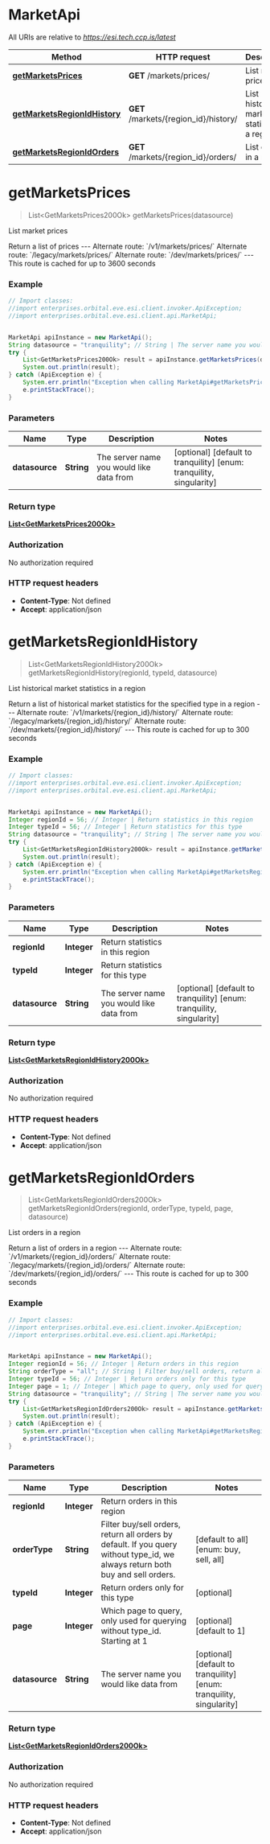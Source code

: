 # MarketApi

All URIs are relative to *https://esi.tech.ccp.is/latest*

Method | HTTP request | Description
------------- | ------------- | -------------
[**getMarketsPrices**](MarketApi.md#getMarketsPrices) | **GET** /markets/prices/ | List market prices
[**getMarketsRegionIdHistory**](MarketApi.md#getMarketsRegionIdHistory) | **GET** /markets/{region_id}/history/ | List historical market statistics in a region
[**getMarketsRegionIdOrders**](MarketApi.md#getMarketsRegionIdOrders) | **GET** /markets/{region_id}/orders/ | List orders in a region


<a name="getMarketsPrices"></a>
# **getMarketsPrices**
> List&lt;GetMarketsPrices200Ok&gt; getMarketsPrices(datasource)

List market prices

Return a list of prices  ---  Alternate route: &#x60;/v1/markets/prices/&#x60;  Alternate route: &#x60;/legacy/markets/prices/&#x60;  Alternate route: &#x60;/dev/markets/prices/&#x60;   ---  This route is cached for up to 3600 seconds

### Example
```java
// Import classes:
//import enterprises.orbital.eve.esi.client.invoker.ApiException;
//import enterprises.orbital.eve.esi.client.api.MarketApi;


MarketApi apiInstance = new MarketApi();
String datasource = "tranquility"; // String | The server name you would like data from
try {
    List<GetMarketsPrices200Ok> result = apiInstance.getMarketsPrices(datasource);
    System.out.println(result);
} catch (ApiException e) {
    System.err.println("Exception when calling MarketApi#getMarketsPrices");
    e.printStackTrace();
}
```

### Parameters

Name | Type | Description  | Notes
------------- | ------------- | ------------- | -------------
 **datasource** | **String**| The server name you would like data from | [optional] [default to tranquility] [enum: tranquility, singularity]

### Return type

[**List&lt;GetMarketsPrices200Ok&gt;**](GetMarketsPrices200Ok.md)

### Authorization

No authorization required

### HTTP request headers

 - **Content-Type**: Not defined
 - **Accept**: application/json

<a name="getMarketsRegionIdHistory"></a>
# **getMarketsRegionIdHistory**
> List&lt;GetMarketsRegionIdHistory200Ok&gt; getMarketsRegionIdHistory(regionId, typeId, datasource)

List historical market statistics in a region

Return a list of historical market statistics for the specified type in a region  ---  Alternate route: &#x60;/v1/markets/{region_id}/history/&#x60;  Alternate route: &#x60;/legacy/markets/{region_id}/history/&#x60;  Alternate route: &#x60;/dev/markets/{region_id}/history/&#x60;   ---  This route is cached for up to 300 seconds

### Example
```java
// Import classes:
//import enterprises.orbital.eve.esi.client.invoker.ApiException;
//import enterprises.orbital.eve.esi.client.api.MarketApi;


MarketApi apiInstance = new MarketApi();
Integer regionId = 56; // Integer | Return statistics in this region
Integer typeId = 56; // Integer | Return statistics for this type
String datasource = "tranquility"; // String | The server name you would like data from
try {
    List<GetMarketsRegionIdHistory200Ok> result = apiInstance.getMarketsRegionIdHistory(regionId, typeId, datasource);
    System.out.println(result);
} catch (ApiException e) {
    System.err.println("Exception when calling MarketApi#getMarketsRegionIdHistory");
    e.printStackTrace();
}
```

### Parameters

Name | Type | Description  | Notes
------------- | ------------- | ------------- | -------------
 **regionId** | **Integer**| Return statistics in this region |
 **typeId** | **Integer**| Return statistics for this type |
 **datasource** | **String**| The server name you would like data from | [optional] [default to tranquility] [enum: tranquility, singularity]

### Return type

[**List&lt;GetMarketsRegionIdHistory200Ok&gt;**](GetMarketsRegionIdHistory200Ok.md)

### Authorization

No authorization required

### HTTP request headers

 - **Content-Type**: Not defined
 - **Accept**: application/json

<a name="getMarketsRegionIdOrders"></a>
# **getMarketsRegionIdOrders**
> List&lt;GetMarketsRegionIdOrders200Ok&gt; getMarketsRegionIdOrders(regionId, orderType, typeId, page, datasource)

List orders in a region

Return a list of orders in a region  ---  Alternate route: &#x60;/v1/markets/{region_id}/orders/&#x60;  Alternate route: &#x60;/legacy/markets/{region_id}/orders/&#x60;  Alternate route: &#x60;/dev/markets/{region_id}/orders/&#x60;   ---  This route is cached for up to 300 seconds

### Example
```java
// Import classes:
//import enterprises.orbital.eve.esi.client.invoker.ApiException;
//import enterprises.orbital.eve.esi.client.api.MarketApi;


MarketApi apiInstance = new MarketApi();
Integer regionId = 56; // Integer | Return orders in this region
String orderType = "all"; // String | Filter buy/sell orders, return all orders by default. If you query without type_id, we always return both buy and sell orders. 
Integer typeId = 56; // Integer | Return orders only for this type
Integer page = 1; // Integer | Which page to query, only used for querying without type_id. Starting at 1 
String datasource = "tranquility"; // String | The server name you would like data from
try {
    List<GetMarketsRegionIdOrders200Ok> result = apiInstance.getMarketsRegionIdOrders(regionId, orderType, typeId, page, datasource);
    System.out.println(result);
} catch (ApiException e) {
    System.err.println("Exception when calling MarketApi#getMarketsRegionIdOrders");
    e.printStackTrace();
}
```

### Parameters

Name | Type | Description  | Notes
------------- | ------------- | ------------- | -------------
 **regionId** | **Integer**| Return orders in this region |
 **orderType** | **String**| Filter buy/sell orders, return all orders by default. If you query without type_id, we always return both buy and sell orders.  | [default to all] [enum: buy, sell, all]
 **typeId** | **Integer**| Return orders only for this type | [optional]
 **page** | **Integer**| Which page to query, only used for querying without type_id. Starting at 1  | [optional] [default to 1]
 **datasource** | **String**| The server name you would like data from | [optional] [default to tranquility] [enum: tranquility, singularity]

### Return type

[**List&lt;GetMarketsRegionIdOrders200Ok&gt;**](GetMarketsRegionIdOrders200Ok.md)

### Authorization

No authorization required

### HTTP request headers

 - **Content-Type**: Not defined
 - **Accept**: application/json


